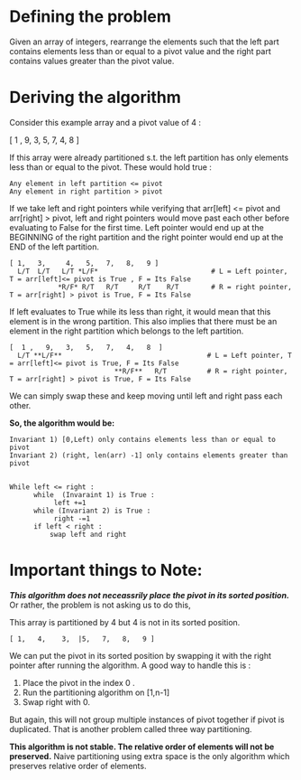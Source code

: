 # Defining the problem

Given an array of integers, rearrange the elements such that the left part contains elements less than or equal to a pivot value and the right part contains values greater than the pivot value.


# Deriving the algorithm

Consider this example array and a pivot value of 4   :

[ 1 , 9, 3, 5, 7, 4, 8  ]

If this array were already partitioned s.t. the left partition has only elements less than or equal to the pivot.
These would hold true :
```
Any element in left partition <= pivot
Any element in right partition > pivot
```
If we take left and right pointers  while verifying that arr[left] <= pivot and arr[right] > pivot, left and right pointers would move past each other before evaluating to False for the first time. Left pointer would end up at the BEGINNING of the right partition and the right pointer would end up at the END of the left partition.

```
[ 1,   3,     4,   5,   7,   8,   9 ]
  L/T  L/T   L/T *L/F*                            # L = Left pointer, T = arr[left]<= pivot is True , F = Its False
            *R/F* R/T   R/T     R/T    R/T        # R = right pointer, T = arr[right] > pivot is True, F = Its False   
```
  
If left evaluates to True while its less than right, it would mean that this element is in the wrong partition. This also implies that there must be an element in the right partition which belongs to the left partition. 

``` 
[  1 ,   9,   3,   5,   7,   4,   8  ]         
  L/T **L/F**                                    # L = Left pointer, T = arr[left]<= pivot is True, F = Its False
                          **R/F**   R/T          # R = right pointer, T = arr[right] > pivot is True, F = Its False                
```

We can simply swap these and keep moving until left and right pass each other.

**So, the algorithm would be:**

```
Invariant 1) [0,Left) only contains elements less than or equal to pivot
Invariant 2) (right, len(arr) -1] only contains elements greater than pivot


While left <= right :
      while  (Invaraint 1) is True :
           left +=1
      while (Invariant 2) is True :
           right -=1
      if left < right :
          swap left and right
```

# Important things to Note:

***This algorithm does not neceassrily place the pivot in its sorted position.***
Or rather, the problem is not asking us to do this,

This array is partitioned by 4 but 4 is not in its sorted position.

```
[ 1,   4,    3,  |5,   7,   8,   9 ]
```

We can put the pivot in its sorted position by swapping it with the right pointer after running the algorithm.  A good way to handle this is :
1) Place the pivot in the index 0 .
2) Run the partitioning algorithm on [1,n-1]
3) Swap right with 0.

But again, this will not group multiple instances of pivot together if pivot is duplicated. That is another problem called three way partitioning.

**This algorithm is not stable. The relative order of elements will not be preserved.**
Naive partitioning using extra space is the only algorithm which preserves relative order of elements.